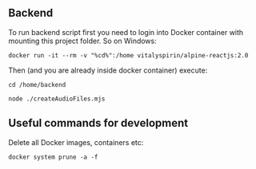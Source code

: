 
## Backend

To run backend script first you need to login into Docker container with mounting this project folder. 
So on Windows:

`
docker run -it --rm -v "%cd%":/home vitalyspirin/alpine-reactjs:2.0
`

Then (and you are already inside docker container) execute:

```
cd /home/backend

node ./createAudioFiles.mjs
```

## Useful commands for development

Delete all Docker images, containers etc:

`
docker system prune -a -f
`
